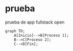# prueba
prueba de app fullstack open
```mermaid
graph TD;
    A[Inicio]-->B[Proceso 1];
    B-->C[Proceso 2];
    C-->D[Fin];
